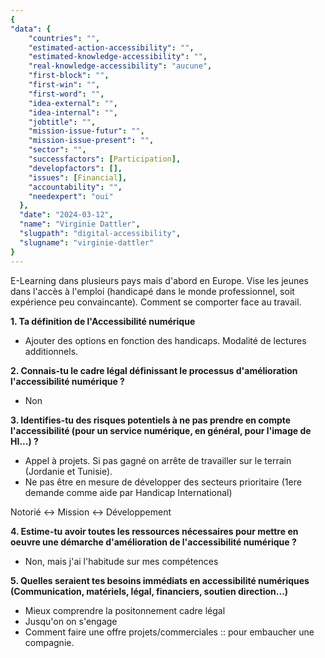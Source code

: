 ```yaml
---
{
"data": {
    "countries": "",
    "estimated-action-accessibility": "",
    "estimated-knowledge-accessibility": "",
    "real-knowledge-accessibility": "aucune",
    "first-block": "",
    "first-win": "",
    "first-word": "",
    "idea-external": "",
    "idea-internal": "",
    "jobtitle": "",
    "mission-issue-futur": "",
    "mission-issue-present": "",
    "sector": "",
    "successfactors": [Participation],
    "developfactors": [],
    "issues": [Financial],
    "accountability": "",
    "needexpert": "oui"
  },
  "date": "2024-03-12",
  "name": "Virginie Dattler",
  "slugpath": "digital-accessibility",
  "slugname": "virginie-dattler"
}
---
```



E-Learning dans plusieurs pays mais d'abord en Europe.
Vise les jeunes dans l'accès à l'emploi (handicapé dans le monde professionnel, soit expérience peu convaincante).
Comment se comporter face au travail.

**1. Ta définition de l'Accessibilité numérique**

 - Ajouter des options en fonction des handicaps. Modalité de lectures additionnels.

**2. Connais-tu le cadre légal définissant le processus d'amélioration l'accessibilité numérique ?**

 - Non 

**3. Identifies-tu des risques potentiels à ne pas prendre en compte l'accessibilité (pour un service numérique, en général, pour l'image de HI...) ?**

 - Appel à projets. Si pas gagné on arrête de travailler sur le terrain (Jordanie et Tunisie). 
 - Ne pas être en mesure de développer des secteurs prioritaire (1ere demande comme aide par Handicap International)

 Notorié <-> Mission <-> Développement 

**4. Estime-tu avoir toutes les ressources nécessaires pour mettre en oeuvre une démarche d'amélioration de l'accessibilité numérique ?**

 - Non, mais j'ai l'habitude sur mes compétences

**5. Quelles seraient tes besoins immédiats en accessibilité numériques (Communication, matériels, légal, financiers, soutien direction...)**

 - Mieux comprendre la positonnement cadre légal
 - Jusqu'on on s'engage
 - Comment faire une offre projets/commerciales :: pour embaucher une compagnie.
